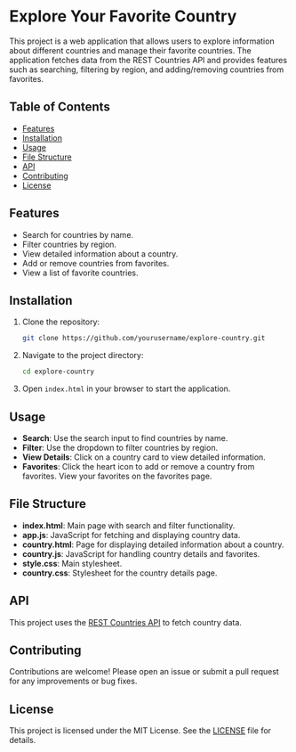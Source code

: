 # Explore Your Favorite Country

This project is a web application that allows users to explore information about different countries and manage their favorite countries. The application fetches data from the REST Countries API and provides features such as searching, filtering by region, and adding/removing countries from favorites.

## Table of Contents

- [Features](#features)
- [Installation](#installation)
- [Usage](#usage)
- [File Structure](#file-structure)
- [API](#api)
- [Contributing](#contributing)
- [License](#license)

## Features

- Search for countries by name.
- Filter countries by region.
- View detailed information about a country.
- Add or remove countries from favorites.
- View a list of favorite countries.

## Installation

1. Clone the repository:
    ```sh
    git clone https://github.com/yourusername/explore-country.git
    ```
2. Navigate to the project directory:
    ```sh
    cd explore-country

3. Open `index.html` in your browser to start the application.

## Usage

- **Search**: Use the search input to find countries by name.
- **Filter**: Use the dropdown to filter countries by region.
- **View Details**: Click on a country card to view detailed information.
- **Favorites**: Click the heart icon to add or remove a country from favorites. View your favorites on the favorites page.

## File Structure


- **index.html**: Main page with search and filter functionality.
- **app.js**: JavaScript for fetching and displaying country data.
- **country.html**: Page for displaying detailed information about a country.
- **country.js**: JavaScript for handling country details and favorites.
- **style.css**: Main stylesheet.
- **country.css**: Stylesheet for the country details page.

## API

This project uses the [REST Countries API](https://restcountries.com/) to fetch country data.

## Contributing

Contributions are welcome! Please open an issue or submit a pull request for any improvements or bug fixes.

## License

This project is licensed under the MIT License. See the [LICENSE](LICENSE) file for details.
